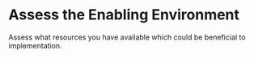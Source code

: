 # Assess the Enabling Environment

Assess what resources you have available which could be beneficial to implementation.
